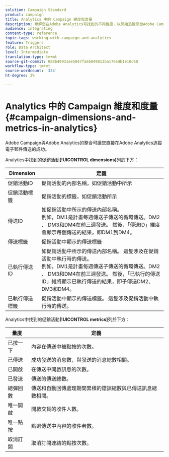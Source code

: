 ```yaml
---
solution: Campaign Standard
product: campaign
title: Analytics 中的 Campaign 維度和度量
description: 瞭解您在Adobe Analytics可找到的不同維度，以開始追蹤您從Adobe Campaign傳送的電子郵件。
audience: integrating
content-type: reference
topic-tags: working-with-campaign-and-analytics
feature: Triggers
role: Data Architect
level: Intermediate
translation-type: tm+mt
source-git-commit: 088b49931ee5047fa6b949813ba17654b1e10d60
workflow-type: tm+mt
source-wordcount: '324'
ht-degree: 3%

---
```



# Analytics 中的 Campaign 維度和度量{#campaign-dimensions-and-metrics-in-analytics}

Adobe Campaign與Adobe Analytics的整合可讓您直接在Adobe Analytics追蹤電子郵件傳送的成功。

Analytics中找到的促銷活動&#x200B;**[!UICONTROL dimensions]**&#x200B;列於下方：

<table> 
 <thead> 
  <tr> 
   <th> Dimension<br /> </th> 
   <th> 定義<br /> </th> 
  </tr> 
 </thead> 
 <tbody> 
  <tr> 
   <td> 促銷活動ID<br /> </td> 
   <td> 促銷活動的內部名稱，如促銷活動中所示<br /> </td> 
  </tr> 
  <tr> 
   <td> 促銷活動標籤<br /> </td> 
   <td> 促銷活動的標籤，如促銷活動所示<br /> </td> 
  </tr> 
  <tr> 
   <td> 傳送ID<br /> </td> 
   <td> 如促銷活動中所示的傳送內部名稱。<br /> 例如，DM1是計畫每週傳送子傳送的循環傳送。DM2 、 DM3和DM4在前三週發送。 然後，「傳送ID」維度會顯示每個傳送的結果，即DM1到DM4。<br /> </td> 
  </tr> 
  <tr> 
   <td> 傳送標籤<br /> </td> 
   <td> 促銷活動中顯示的傳送標籤<br /> </td> 
  </tr> 
  <tr> 
   <td> 已執行傳送ID<br /> </td> 
   <td> 如促銷活動中所示的傳送內部名稱。 這隻涉及在促銷活動中執行時的傳送。<br /> 例如，DM1是計畫每週傳送子傳送的循環傳送。DM2 、 DM3和DM4在前三週發送。 然後，「已執行的傳送ID」維將顯示已執行傳送的結果，即子傳送DM2、DM3和DM4。<br /> </td> 
  </tr> 
  <tr> 
   <td> 已執行傳送標籤<br /> </td> 
   <td> 促銷活動中顯示的傳送標籤。 這隻涉及促銷活動中執行時的傳送。<br /> </td> 
  </tr> 
 </tbody> 
</table>

Analytics中找到的促銷活動&#x200B;**[!UICONTROL metrics]**&#x200B;列於下方：

<table> 
 <thead> 
  <tr> 
   <th> 量度<br /> </th> 
   <th> 定義<br /> </th> 
  </tr> 
 </thead> 
 <tbody> 
  <tr> 
   <td> 已按一下<br /> </td> 
   <td> 內容在傳送中被點按的次數。<br /> </td> 
  </tr> 
  <tr> 
   <td> 已傳送<br /> </td> 
   <td> 成功發送的消息數，與發送的消息總數相關。<br /> </td> 
  </tr> 
  <tr> 
   <td> 已開啟<br /> </td> 
   <td> 在傳送中開啟訊息的次數。<br /> </td> 
  </tr> 
  <tr> 
   <td> 已發送<br /> </td> 
   <td> 傳送的傳送總數。<br /> </td> 
  </tr> 
  <tr> 
   <td> 總彈回數<br /> </td> 
   <td> 傳送和自動回傳處理期間累積的錯誤總數與已傳送訊息總數相關。<br /> </td> 
  </tr> 
  <tr> 
   <td> 唯一開啟<br /> </td> 
   <td> 開啟交貨的收件人數。<br /> </td> 
  </tr> 
  <tr> 
   <td> 唯一點按<br /> </td> 
   <td> 點選傳送中內容的收件者數。<br /> </td> 
  </tr> 
  <tr> 
   <td> 取消訂閱<br /> </td> 
   <td> 取消訂閱連結的點按次數。<br /> </td> 
  </tr> 
 </tbody> 
</table>

